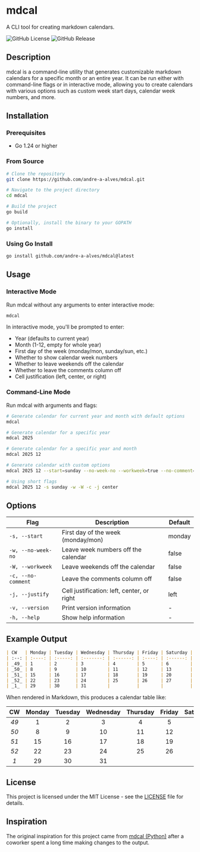 # mdcal

A CLI tool for creating markdown calendars.

![GitHub License](https://img.shields.io/github/license/andre-a-alves/mdcal?style=for-the-badge)
![GitHub Release](https://img.shields.io/github/v/release/andre-a-alves/mdcal?style=for-the-badge)

## Description

mdcal is a command-line utility that generates customizable markdown calendars for a specific month or an entire year. It can be run either with command-line flags or in interactive mode, allowing you to create calendars with various options such as custom week start days, calendar week numbers, and more.

## Installation

### Prerequisites

- Go 1.24 or higher

### From Source

```bash
# Clone the repository
git clone https://github.com/andre-a-alves/mdcal.git

# Navigate to the project directory
cd mdcal

# Build the project
go build

# Optionally, install the binary to your GOPATH
go install
```

### Using Go Install

```bash
go install github.com/andre-a-alves/mdcal@latest
```

## Usage

### Interactive Mode

Run mdcal without any arguments to enter interactive mode:

```bash
mdcal
```

In interactive mode, you'll be prompted to enter:
- Year (defaults to current year)
- Month (1-12, empty for whole year)
- First day of the week (monday/mon, sunday/sun, etc.)
- Whether to show calendar week numbers
- Whether to leave weekends off the calendar
- Whether to leave the comments column off
- Cell justification (left, center, or right)

### Command-Line Mode

Run mdcal with arguments and flags:

```bash
# Generate calendar for current year and month with default options
mdcal

# Generate calendar for a specific year
mdcal 2025

# Generate calendar for a specific year and month
mdcal 2025 12

# Generate calendar with custom options
mdcal 2025 12 --start=sunday --no-week-no --workweek=true --no-comment=true --justify=center

# Using short flags
mdcal 2025 12 -s sunday -w -W -c -j center
```

## Options

| Flag | Description | Default |
|------|-------------|---------|
| `-s, --start` | First day of the week (monday/mon) | monday |
| `-w, --no-week-no` | Leave week numbers off the calendar | false |
| `-W, --workweek` | Leave weekends off the calendar | false |
| `-c, --no-comment` | Leave the comments column off | false |
| `-j, --justify` | Cell justification: left, center, or right | left |
| `-v, --version` | Print version information | - |
| `-h, --help` | Show help information | - |

## Example Output

```markdown
| CW   | Monday | Tuesday | Wednesday | Thursday | Friday | Saturday | Sunday | Comments |
| :--: | :----: | :-----: | :-------: | :------: | :----: | :------: | :----: | :------: |
| _49_ | 1      | 2       | 3         | 4        | 5      | 6        | 7      |          |
| _50_ | 8      | 9       | 10        | 11       | 12     | 13       | 14     |          |
| _51_ | 15     | 16      | 17        | 18       | 19     | 20       | 21     |          |
| _52_ | 22     | 23      | 24        | 25       | 26     | 27       | 28     |          |
| _1_  | 29     | 30      | 31        |          |        |          |        |          |
```

When rendered in Markdown, this produces a calendar table like:

| CW   | Monday | Tuesday | Wednesday | Thursday | Friday | Saturday | Sunday | Comments |
|:----:| :----: | :-----: | :-------: | :------: | :----: | :------: | :----: | :------: |
| _49_ | 1      | 2       | 3         | 4        | 5      | 6        | 7      |          |
| _50_ | 8      | 9       | 10        | 11       | 12     | 13       | 14     |          |
| _51_ | 15     | 16      | 17        | 18       | 19     | 20       | 21     |          |
| _52_ | 22     | 23      | 24        | 25       | 26     | 27       | 28     |          |
| _1_  | 29     | 30      | 31        |          |        |          |        |          |

## License

This project is licensed under the MIT License - see the [LICENSE](LICENSE) file for details.

## Inspiration

The original inspiration for this project came from [mdcal (Python)](https://github.com/pn11/mdcal) after a coworker spent a long time making changes to the output.
